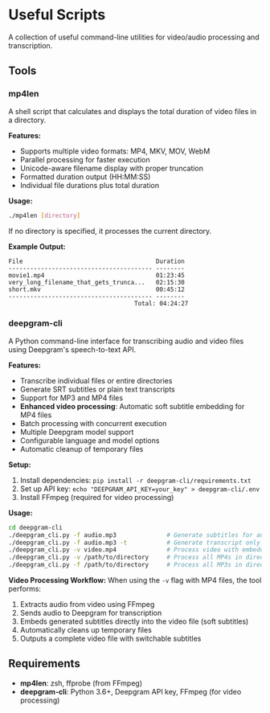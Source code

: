 # Useful Scripts

A collection of useful command-line utilities for video/audio processing and transcription.

## Tools

### mp4len

A shell script that calculates and displays the total duration of video files in a directory.

**Features:**
- Supports multiple video formats: MP4, MKV, MOV, WebM
- Parallel processing for faster execution
- Unicode-aware filename display with proper truncation
- Formatted duration output (HH:MM:SS)
- Individual file durations plus total duration

**Usage:**
```bash
./mp4len [directory]
```

If no directory is specified, it processes the current directory.

**Example Output:**
```
File                                     Duration
---------------------------------------- --------
movie1.mp4                               01:23:45
very_long_filename_that_gets_trunca...   02:15:30
short.mkv                                00:45:12
---------------------------------------- --------
                                   Total: 04:24:27
```

### deepgram-cli

A Python command-line interface for transcribing audio and video files using Deepgram's speech-to-text API.

**Features:**
- Transcribe individual files or entire directories
- Generate SRT subtitles or plain text transcripts
- Support for MP3 and MP4 files
- **Enhanced video processing**: Automatic soft subtitle embedding for MP4 files
- Batch processing with concurrent execution
- Multiple Deepgram model support
- Configurable language and model options
- Automatic cleanup of temporary files

**Setup:**
1. Install dependencies: `pip install -r deepgram-cli/requirements.txt`
2. Set up API key: `echo "DEEPGRAM_API_KEY=your_key" > deepgram-cli/.env`
3. Install FFmpeg (required for video processing)

**Usage:**
```bash
cd deepgram-cli
./deepgram_cli.py -f audio.mp3              # Generate subtitles for audio
./deepgram_cli.py -f audio.mp3 -t           # Generate transcript only
./deepgram_cli.py -v video.mp4              # Process video with embedded subtitles
./deepgram_cli.py -v /path/to/directory     # Process all MP4s in directory
./deepgram_cli.py -f /path/to/directory     # Process all MP3s in directory
```

**Video Processing Workflow:**
When using the `-v` flag with MP4 files, the tool performs:
1. Extracts audio from video using FFmpeg
2. Sends audio to Deepgram for transcription
3. Embeds generated subtitles directly into the video file (soft subtitles)
4. Automatically cleans up temporary files
5. Outputs a complete video file with switchable subtitles

## Requirements

- **mp4len**: zsh, ffprobe (from FFmpeg)
- **deepgram-cli**: Python 3.6+, Deepgram API key, FFmpeg (for video processing)